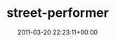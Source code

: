 ---
title:		"street-performer"
type:		"photos"
mediatype:		"upload"
description:		"TBC"
date:		"2011-03-20 22:23:11+00:00"
album:		"people"
filename:		"street-performer.md"
series:		""
cl_public_id:		"people/street-performer"
cl_version:		1497005562
format:		"tiff"
bytes:		2844052
width:		964
height:		1440
colours:
- "#F19200"
- "#2E1919"
- "#E08C5F"
- "#180605"
- "#FDFBF9"
- "#814E3A"
- "#803C0D"
- "#010004"
- "#030004"
- "#010101"
- "#070105"
- "#BB5C13"
- "#130910"
exposure_mode:		"Manual"
program:		"Manual"
aperture:		"4.0"
focal_length:		"55.0 mm"
iso:		"2000"
shutter_speed:		"1/30"
metering:		"Center-weighted average"
flash:		"No Flash"
white_balance:		"Custom"
colour_temp:		"2850"
has_crop:		"true"
orientation:		"Horizontal (normal)"
camera_model:		"NIKON D200"
lens_info:		"55-200mm f/4-5.6"
artist:		"No artist info"
x_resolution:		"300"
y_resolution:		"300"
---
